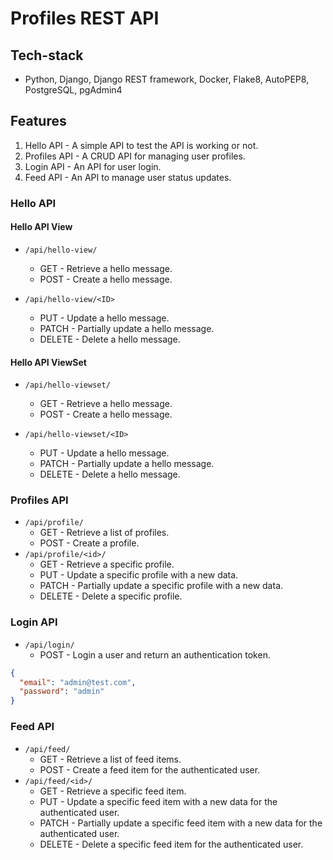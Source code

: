# Profiles REST API

## Tech-stack

- Python, Django, Django REST framework, Docker, Flake8, AutoPEP8, PostgreSQL, pgAdmin4

## Features

1. Hello API - A simple API to test the API is working or not.
2. Profiles API - A CRUD API for managing user profiles.
3. Login API - An API for user login.
4. Feed API - An API to manage user status updates.

### Hello API

#### Hello API View

- `/api/hello-view/`

  - GET - Retrieve a hello message.
  - POST - Create a hello message.

- `/api/hello-view/<ID>`
  - PUT - Update a hello message.
  - PATCH - Partially update a hello message.
  - DELETE - Delete a hello message.

#### Hello API ViewSet

- `/api/hello-viewset/`

  - GET - Retrieve a hello message.
  - POST - Create a hello message.

- `/api/hello-viewset/<ID>`
  - PUT - Update a hello message.
  - PATCH - Partially update a hello message.
  - DELETE - Delete a hello message.

### Profiles API

- `/api/profile/`
  - GET - Retrieve a list of profiles.
  - POST - Create a profile.
- `/api/profile/<id>/`
  - GET - Retrieve a specific profile.
  - PUT - Update a specific profile with a new data.
  - PATCH - Partially update a specific profile with a new data.
  - DELETE - Delete a specific profile.

### Login API

- `/api/login/`
  - POST - Login a user and return an authentication token.

```json
{
  "email": "admin@test.com",
  "password": "admin"
}
```

### Feed API

- `/api/feed/`
  - GET - Retrieve a list of feed items.
  - POST - Create a feed item for the authenticated user.
- `/api/feed/<id>/`
  - GET - Retrieve a specific feed item.
  - PUT - Update a specific feed item with a new data for the authenticated user.
  - PATCH - Partially update a specific feed item with a new data for the authenticated user.
  - DELETE - Delete a specific feed item for the authenticated user.
